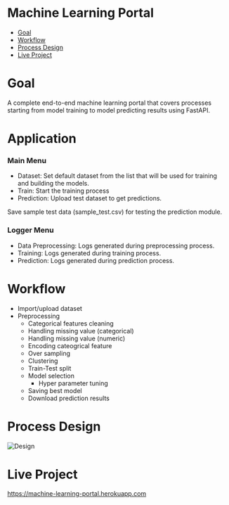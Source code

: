 # Machine Learning Portal

- [Goal](#Goal)
- [Workflow](#Workflow)
- [Process Design](#Process)
- [Live Project](#Live)

# Goal
A complete end-to-end machine learning portal that covers processes starting from model training to model predicting results using FastAPI. 

# Application
### Main Menu
- Dataset: Set default dataset from the list that will be used for training and building the models.
- Train: Start the training process
- Prediction: Upload test dataset to get predictions.

Save sample test data (<a name="https://raw.githubusercontent.com/shreyas-jk/ML-API/main/sample_test.csv">sample_test.csv</a>) for testing the prediction module.

### Logger Menu
- Data Preprocessing: Logs generated during preprocessing process.
- Training: Logs generated during training process.
- Prediction: Logs generated during prediction process.

# Workflow
- Import/upload dataset
- Preprocessing
  - Categorical features cleaning
  - Handling missing value (categorical)
  - Handling missing value (numeric)
  - Encoding cateogrical feature
  - Over sampling
  - Clustering
  - Train-Test split
  - Model selection
    - Hyper parameter tuning
  - Saving best model
  - Download prediction results
  
# Process Design <a name = "Process"></a>
![Design](https://github.com/shreyas-jk/ML-API/blob/main/images/flow.png)

# Live Project <a name = "Live"></a>
https://machine-learning-portal.herokuapp.com

